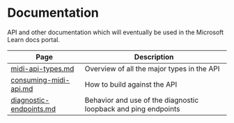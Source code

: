 # Documentation

API and other documentation which will eventually be used in the Microsoft Learn docs portal. 

| Page | Description |
| ------------- | --------------------- |
| [midi-api-types.md](midi-api-types.md) | Overview of all the major types in the API |
| [consuming-midi-api.md](consuming-midi-api.md) | How to build against the API |
| [diagnostic-endpoints.md](diagnostic-endpoints.md) | Behavior and use of the diagnostic loopback and ping endpoints |
